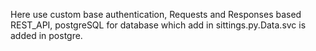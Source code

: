 Here use custom base authentication, Requests and Responses based REST_API, postgreSQL for database which add in sittings.py.Data.svc is added in postgre.
